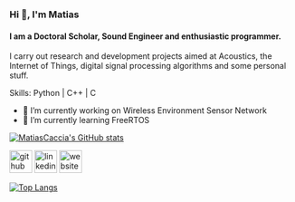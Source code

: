 ### Hi 👋, I'm Matias
#### I am a Doctoral Scholar, Sound Engineer and enthusiastic programmer.

I carry out research and development projects aimed at Acoustics, the Internet of Things, digital signal processing algorithms and some personal stuff.

Skills: Python | C++ | C

- 🔭 I’m currently working on Wireless Environment Sensor Network 
- 🌱 I’m currently learning FreeRTOS

[![MatiasCaccia's GitHub stats](https://github-readme-stats.vercel.app/api?username=MatiasCaccia)](https://github.com/anuraghazra/github-readme-stats)


[<img src='https://cdn.jsdelivr.net/npm/simple-icons@3.0.1/icons/github.svg' alt='github' height='40'>](https://github.com/MatiasCaccia)  [<img src='https://cdn.jsdelivr.net/npm/simple-icons@3.0.1/icons/linkedin.svg' alt='linkedin' height='40'>](https://www.linkedin.com/in/https://www.linkedin.com/in/matiascaccia//)  [<img src='https://cdn.jsdelivr.net/npm/simple-icons@3.0.1/icons/icloud.svg' alt='website' height='40'>](https://matiascaccia.wordpress.com/)  

[![Top Langs](https://github-readme-stats.vercel.app/api/top-langs/?username=MatiasCaccia)](https://github.com/anuraghazra/github-readme-stats)
